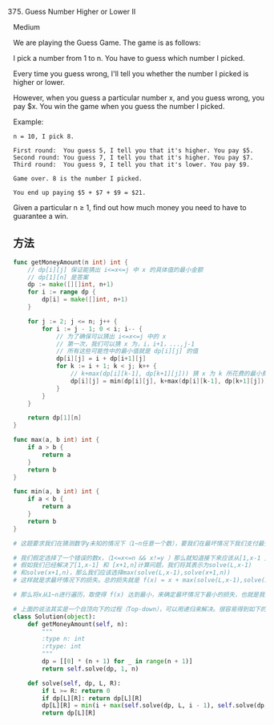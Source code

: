 375. Guess Number Higher or Lower II


Medium


We are playing the Guess Game. The game is as follows:

I pick a number from 1 to n. You have to guess which number I picked.

Every time you guess wrong, I'll tell you whether the number I picked is higher or lower.

However, when you guess a particular number x, and you guess wrong, you pay $x. You win the game when you guess the number I picked.

Example:

```
n = 10, I pick 8.

First round:  You guess 5, I tell you that it's higher. You pay $5.
Second round: You guess 7, I tell you that it's higher. You pay $7.
Third round:  You guess 9, I tell you that it's lower. You pay $9.

Game over. 8 is the number I picked.

You end up paying $5 + $7 + $9 = $21.
```


Given a particular n ≥ 1, find out how much money you need to have to guarantee a win.


## 方法

```go
func getMoneyAmount(n int) int {
    // dp[i][j] 保证能猜出 i<=x<=j 中 x 的具体值的最小金额
	// dp[1][n] 是答案
	dp := make([][]int, n+1)
	for i := range dp {
		dp[i] = make([]int, n+1)
	}

	for j := 2; j <= n; j++ {
		for i := j - 1; 0 < i; i-- {
			// 为了确保可以猜出 i<=x<=j 中的 x
			// 第一次，我们可以猜 x 为，i，i+1，...,j-1
			// 所有这些可能性中的最小值就是 dp[i][j] 的值
			dp[i][j] = i + dp[i+1][j]
			for k := i + 1; k < j; k++ {
				// k+max(dp[i][k-1], dp[k+1][j])) 猜 x 为 k 所花费的最小费用
				dp[i][j] = min(dp[i][j], k+max(dp[i][k-1], dp[k+1][j]))
			}
		}
	}

	return dp[1][n]
}

func max(a, b int) int {
	if a > b {
		return a
	}
	return b
}

func min(a, b int) int {
	if a < b {
		return a
	}
	return b
}
```



```python
# 这题要求我们在猜测数字y未知的情况下（1~n任意一个数），要我们在最坏情况下我们支付最少的钱。也就是说要考虑所有y的情况。

# 我们假定选择了一个错误的数x，（1<=x<=n && x!=y ）那么就知道接下来应该从[1,x-1 ] 或者[x+1,n]中进行查找。
# 假如我们已经解决了[1,x-1] 和 [x+1,n]计算问题，我们将其表示为solve(L,x-1)
# 和solve(x+1,n)，那么我们应该选择max(solve(L,x-1),solve(x+1,n))
# 这样就是求最坏情况下的损失。总的损失就是 f(x) = x + max(solve(L,x-1),solve(x+1,n))

# 那么将x从1~n进行遍历，取使得 f(x) 达到最小，来确定最坏情况下最小的损失，也就是我们初始应该选择哪个数。

# 上面的说法其实是一个自顶向下的过程（Top-down），可以用递归来解决。很容易得到如下的代码（这里用了记忆化搜索）
class Solution(object):
    def getMoneyAmount(self, n):
        """
        :type n: int
        :rtype: int
        """
        dp = [[0] * (n + 1) for _ in range(n + 1)]
        return self.solve(dp, 1, n)

    def solve(self, dp, L, R):
        if L >= R: return 0
        if dp[L][R]: return dp[L][R]
        dp[L][R] = min(i + max(self.solve(dp, L, i - 1), self.solve(dp, i + 1, R)) for i in range(L, R + 1))
        return dp[L][R]
```